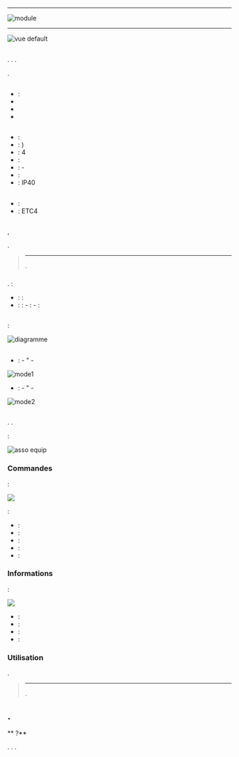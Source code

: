 # 

****

![module](images/etc4/module.jpg)

****

![vue default](images/etc4/vue_default.jpg)

## 

. . .

.

##  

-    : 
-   
-   
-   

## 

-    : 
-    : )
-    : 4
-    : 
-    : -
-    : 
-    : IP40

## 

-    : 
-    : ETC4

## 

,

[](https://doc.jeedom.com/es_ES/plugins/automation%20protocol/edisio/).

> ****
>
> 
> .

### 

.  :

-    :  : 
-    :  :
    -   : 
    -   : 

## 

 :

![diagramme](images/etc4/diagramme.jpg)

## 

-    :
    -   "
    -   

![mode1](images/etc4/mode1.jpg)

-    :
    -   "
    -   

![mode2](images/etc4/mode2.jpg)

## 

. .

 :

![asso equip](images/etc4/asso_equip.jpg)

### Commandes

 :

![](images/etc4/commandes.jpg)

 :

-    : 
-    : 
-    : 
-    : 
-    : 

### Informations

 :

![](images/etc4/infos.jpg)

-    : 
-    : 
-    : 
-    : 

### Utilisation

.

> ****
>
> .

## .

** ?**

. . .
